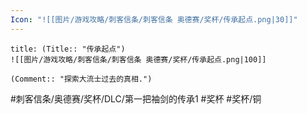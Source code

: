 ```yaml
---
Icon: "![[图片/游戏攻略/刺客信条/刺客信条 奥德赛/奖杯/传承起点.png|30]]"
---
```

```ad-common-bronze-trophy
title: (Title:: "传承起点")
![[图片/游戏攻略/刺客信条/刺客信条 奥德赛/奖杯/传承起点.png|100]]

(Comment:: "探索大流士过去的真相.")
```

#刺客信条/奥德赛/奖杯/DLC/第一把袖剑的传承1 #奖杯 #奖杯/铜

